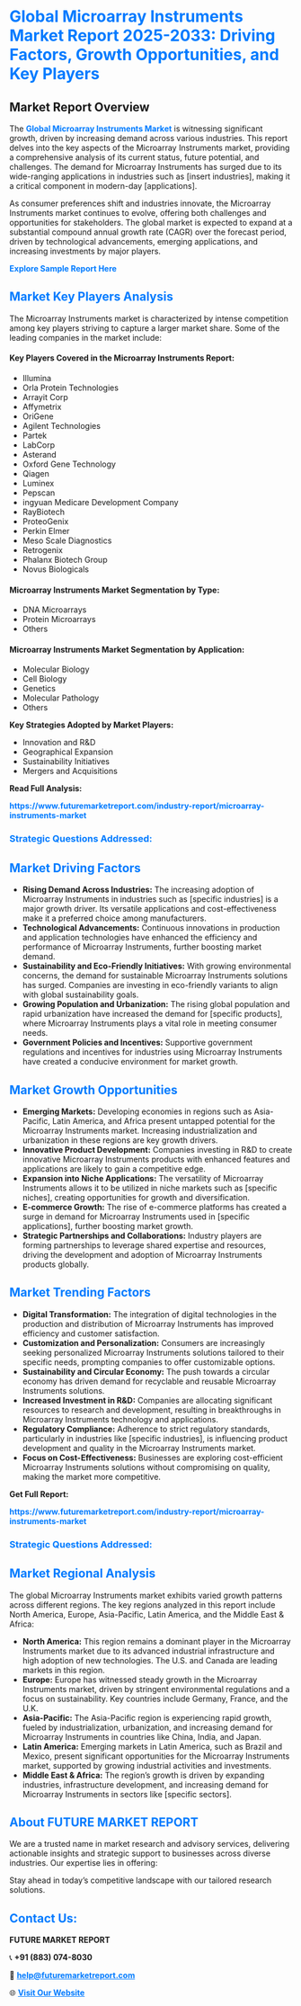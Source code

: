 <h1 style="color: #007BFF;">Global Microarray Instruments Market Report 2025-2033: Driving Factors, Growth Opportunities, and Key Players</h1>

<section id="overview">
<h2>Market Report Overview</h2>
<p>The <a href="https://www.futuremarketreport.com/industry-report/microarray-instruments-market" style="color: #007BFF; text-decoration: none;"><strong>Global Microarray Instruments Market</strong></a> is witnessing significant growth, driven by increasing demand across various industries. This report delves into the key aspects of the Microarray Instruments market, providing a comprehensive analysis of its current status, future potential, and challenges. The demand for Microarray Instruments has surged due to its wide-ranging applications in industries such as [insert industries], making it a critical component in modern-day [applications].</p>
<p>As consumer preferences shift and industries innovate, the Microarray Instruments market continues to evolve, offering both challenges and opportunities for stakeholders. The global market is expected to expand at a substantial compound annual growth rate (CAGR) over the forecast period, driven by technological advancements, emerging applications, and increasing investments by major players.</p>
</section>

<section id="overview">
<p><a href="https://www.futuremarketreport.com/request-sample/reportId=77441" style="color: #007BFF; text-decoration: none;"><strong>Explore Sample Report Here</strong></a></p>
</section>

<section id="key-players">
<h2 style="color: #007BFF;">Market Key Players Analysis</h2>
<p>The Microarray Instruments market is characterized by intense competition among key players striving to capture a larger market share. Some of the leading companies in the market include:</p>
<h4>Key Players Covered in the Microarray Instruments Report:</h4>
<ul><li>Illumina</li><li>Orla Protein Technologies</li><li>Arrayit Corp</li><li>Affymetrix</li><li>OriGene</li><li>Agilent Technologies</li><li>Partek</li><li>LabCorp</li><li>Asterand</li><li>Oxford Gene Technology</li><li>Qiagen</li><li>Luminex</li><li>Pepscan</li><li>ingyuan Medicare Development Company</li><li>RayBiotech</li><li>ProteoGenix</li><li>Perkin Elmer</li><li>Meso Scale Diagnostics</li><li>Retrogenix</li><li>Phalanx Biotech Group</li><li>Novus Biologicals</li></ul>
<h4>Microarray Instruments Market Segmentation by Type:</h4>
<ul><li>DNA Microarrays</li><li>Protein Microarrays</li><li>Others</li></ul>

<h4>Microarray Instruments Market Segmentation by Application:</h4>
<ul><li>Molecular Biology</li><li>Cell Biology</li><li>Genetics</li><li>Molecular Pathology</li><li>Others</li></ul>
<p><strong>Key Strategies Adopted by Market Players:</strong></p>
<ul>
<li>Innovation and R&D</li>
<li>Geographical Expansion</li>
<li>Sustainability Initiatives</li>
<li>Mergers and Acquisitions</li>
</ul>
</section>

<section>
<p><strong>Read Full Analysis: </strong></p><a href="https://www.futuremarketreport.com/industry-report/microarray-instruments-market" style="color: #007BFF; text-decoration: none;"><strong>https://www.futuremarketreport.com/industry-report/microarray-instruments-market</strong></a>
<h3 style="color: #007BFF;">Strategic Questions Addressed:</h3>
</section>

<section id="driving-factors">
<h2 style="color: #007BFF;">Market Driving Factors</h2>
<ul>
<li><strong>Rising Demand Across Industries:</strong> The increasing adoption of Microarray Instruments in industries such as [specific industries] is a major growth driver. Its versatile applications and cost-effectiveness make it a preferred choice among manufacturers.</li>
<li><strong>Technological Advancements:</strong> Continuous innovations in production and application technologies have enhanced the efficiency and performance of Microarray Instruments, further boosting market demand.</li>
<li><strong>Sustainability and Eco-Friendly Initiatives:</strong> With growing environmental concerns, the demand for sustainable Microarray Instruments solutions has surged. Companies are investing in eco-friendly variants to align with global sustainability goals.</li>
<li><strong>Growing Population and Urbanization:</strong> The rising global population and rapid urbanization have increased the demand for [specific products], where Microarray Instruments plays a vital role in meeting consumer needs.</li>
<li><strong>Government Policies and Incentives:</strong> Supportive government regulations and incentives for industries using Microarray Instruments have created a conducive environment for market growth.</li>
</ul>
</section>

<section id="growth-opportunities">
<h2 style="color: #007BFF;">Market Growth Opportunities</h2>
<ul>
<li><strong>Emerging Markets:</strong> Developing economies in regions such as Asia-Pacific, Latin America, and Africa present untapped potential for the Microarray Instruments market. Increasing industrialization and urbanization in these regions are key growth drivers.</li>
<li><strong>Innovative Product Development:</strong> Companies investing in R&D to create innovative Microarray Instruments products with enhanced features and applications are likely to gain a competitive edge.</li>
<li><strong>Expansion into Niche Applications:</strong> The versatility of Microarray Instruments allows it to be utilized in niche markets such as [specific niches], creating opportunities for growth and diversification.</li>
<li><strong>E-commerce Growth:</strong> The rise of e-commerce platforms has created a surge in demand for Microarray Instruments used in [specific applications], further boosting market growth.</li>
<li><strong>Strategic Partnerships and Collaborations:</strong> Industry players are forming partnerships to leverage shared expertise and resources, driving the development and adoption of Microarray Instruments products globally.</li>
</ul>
</section>

<section id="trending-factors">
<h2 style="color: #007BFF;">Market Trending Factors</h2>
<ul>
<li><strong>Digital Transformation:</strong> The integration of digital technologies in the production and distribution of Microarray Instruments has improved efficiency and customer satisfaction.</li>
<li><strong>Customization and Personalization:</strong> Consumers are increasingly seeking personalized Microarray Instruments solutions tailored to their specific needs, prompting companies to offer customizable options.</li>
<li><strong>Sustainability and Circular Economy:</strong> The push towards a circular economy has driven demand for recyclable and reusable Microarray Instruments solutions.</li>
<li><strong>Increased Investment in R&D:</strong> Companies are allocating significant resources to research and development, resulting in breakthroughs in Microarray Instruments technology and applications.</li>
<li><strong>Regulatory Compliance:</strong> Adherence to strict regulatory standards, particularly in industries like [specific industries], is influencing product development and quality in the Microarray Instruments market.</li>
<li><strong>Focus on Cost-Effectiveness:</strong> Businesses are exploring cost-efficient Microarray Instruments solutions without compromising on quality, making the market more competitive.</li>
</ul>
</section>

<section>
<p><strong>Get Full Report: </strong></p><a href="https://www.futuremarketreport.com/industry-report/microarray-instruments-market" style="color: #007BFF; text-decoration: none;"><strong>https://www.futuremarketreport.com/industry-report/microarray-instruments-market</strong></a>
<h3 style="color: #007BFF;">Strategic Questions Addressed:</h3>
</section>


<section id="regional-analysis">
<h2 style="color: #007BFF;">Market Regional Analysis</h2>
<p>The global Microarray Instruments market exhibits varied growth patterns across different regions. The key regions analyzed in this report include North America, Europe, Asia-Pacific, Latin America, and the Middle East & Africa:</p>
<ul>
<li><strong>North America:</strong> This region remains a dominant player in the Microarray Instruments market due to its advanced industrial infrastructure and high adoption of new technologies. The U.S. and Canada are leading markets in this region.</li>
<li><strong>Europe:</strong> Europe has witnessed steady growth in the Microarray Instruments market, driven by stringent environmental regulations and a focus on sustainability. Key countries include Germany, France, and the U.K.</li>
<li><strong>Asia-Pacific:</strong> The Asia-Pacific region is experiencing rapid growth, fueled by industrialization, urbanization, and increasing demand for Microarray Instruments in countries like China, India, and Japan.</li>
<li><strong>Latin America:</strong> Emerging markets in Latin America, such as Brazil and Mexico, present significant opportunities for the Microarray Instruments market, supported by growing industrial activities and investments.</li>
<li><strong>Middle East & Africa:</strong> The region’s growth is driven by expanding industries, infrastructure development, and increasing demand for Microarray Instruments in sectors like [specific sectors].</li>
</ul>
</section>

<footer>
<h2 style="color: #007BFF;">About FUTURE MARKET REPORT</h2>
<p>We are a trusted name in market research and advisory services, delivering actionable insights and strategic support to businesses across diverse industries. Our expertise lies in offering:</p>

<p>Stay ahead in today’s competitive landscape with our tailored research solutions.</p>

<h2 style="color: #007BFF;">Contact Us:</h2>
<p><strong>FUTURE MARKET REPORT</strong></p>
<p>📞 <strong>+91 (883) 074-8030</strong></p>
<p>📧 <strong><a href="mailto:help@futuremarketreport.com" style="color: #007BFF;">help@futuremarketreport.com</a></strong></p>
<p>🌐 <strong><a href="https://www.futuremarketreport.com/" style="color: #007BFF;">Visit Our Website</a></strong></p>
</footer>